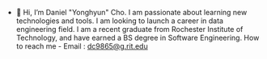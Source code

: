 - 👋 Hi, I’m Daniel "Yonghyun" Cho.
    I am passionate about learning new technologies and tools.
    I am looking to launch a career in data engineering field.
    I am a recent graduate from Rochester Institute of Technology, and have earned a BS degree in Software Engineering.
    How to reach me - Email : dc9865@g.rit.edu
